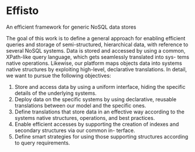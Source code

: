 # Effisto
An efficient framework for generic NoSQL data stores

The goal of this work is to define a general approach for enabling efficient queries and storage of semi-structured, hierarchical data, with reference to several NoSQL systems. Data is stored and accessed by using a common, XPath-like query language, which gets seamlessly translated into sys- tems native operations. Likewise, our platform maps objects data into systems native structures by exploiting high-level, declarative translations.
In detail, we want to pursue the following objectives:
1. Store and access data by using a uniform interface, hiding the specific details of the underlying systems.
2. Deploy data on the specific systems by using declarative, reusable translations between our model and the specific ones.
3. Define translations that store data in an effective way according to the systems native structures, operations, and best practices.
4. Enable efficient accesses by supporting the creation of indexes and secondary structures via our common in- terface.
5. Define smart strategies for using those supporting structures according to query requirements.

